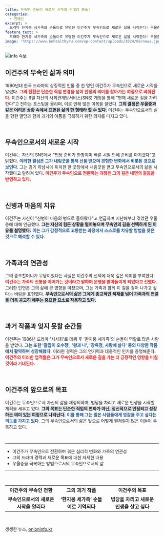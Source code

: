 ```yaml
---
title: 무속인 순돌이 새로운 시작에 기대감 증폭!
categories:
  - 연예인
excerpt: >
  드라마 한지붕 세가족의 순돌이로 유명한 이건주가 무속인으로 새로운 삶을 시작한다! 우울증을 극복하고 법당 준비 중인 그의 소식은 많은 이들의 관심을 끌고 있다.
feature_text: >
  드라마 한지붕 세가족의 순돌이로 유명한 이건주가 무속인으로 새로운 삶을 시작한다! 우울증을 극복하고 법당 준비 중인 그의 소식은 많은 이들의 관심을 끌고 있다.
image: 'https://www.behealthy4u.com/wp-content/uploads/2024/06/news.jpg'
---
```


<p><img src="https://www.behealthy4u.com/wp-content/uploads/2024/06/news.jpg" alt="info 속보" /></p>

<h2 data-ke-size="size26">이건주의 무속인 삶과 의미</h2>

<p data-ke-size="size16">1990년대 한국 드라마의 상징적인 인물 중 한 명인 이건주가 무속인으로 새로운 시작을 알렸다. <b><span style="color: #ee2323;">그의 전환은 단순한 직업 변경을 넘어 인생의 의미를 찾아가는 여정으로 비춰진다.</span></b> 이건주는 6일 자신의 사회관계망서비스(SNS) 계정을 통해 "현재 새로운 길을 가려 한다"고 전하는 포스팅을 올리며, 이로 인해 많은 이목을 끌었다. <b><span style="background-color: #21538527;">그의 결정은 우울증과 같은 어려운 상황 속에서 표현된 삶의 한 형태라 할 수 있다.</span></b> 이건주는 무속인으로서의 삶을 향한 열망과 함께 과거의 아픔을 극복하기 위한 의지를 다지고 있다.</p>

<p data-ke-size="size16">&nbsp;</p>

<h2 data-ke-size="size26">무속인으로서의 새로운 시작</h2>

<p data-ke-size="size16">이건주는 자신의 SNS에서 "법당 준비가 한창이며 빠른 시일 안에 준비를 마치겠다"고 밝혔다. <b><span style="color: #1a5490;">이러한 결심은 그가 내림굿을 통해 신을 받으며 경험한 변화에서 비롯된 것으로 보인다.</span></b> 그는 경기 하남시에 위치한 한 굿당에서 내림굿을 받고 무속인으로서의 삶을 시작했다고 알려져 있다. <b><span style="color: #ee2323;">이건주가 무속인으로 전환하는 과정은 그의 깊은 내면의 갈등을 반영하고 있다.</span></b></p>

<p data-ke-size="size16">&nbsp;</p>

<h2 data-ke-size="size26">신병과 마음의 치유</h2>

<p data-ke-size="size16">이건주는 자신이 "신병이 마음의 병으로 돌아왔다"고 언급하며 지난해부터 겪었던 우울증에 대해 언급했다. <b><span style="background-color: #21538527;">그는 자신의 힘든 상황을 털어놓으며 무속인의 길을 선택하게 된 이유를 설명했다.</span></b> <b><span style="color: #1a5490;">이는 그가 감정적으로 고통받는 과정에서 스스로를 치유할 방법을 찾은 것으로 해석할 수 있다.</span></b></p>

<p data-ke-size="size16">&nbsp;</p>

<h2 data-ke-size="size26">가족과의 연관성</h2>

<p data-ke-size="size16">그의 증조할머니가 무당이었다는 사실은 이건주의 선택에 더욱 깊은 의미를 부여한다. <b><span style="color: #ee2323;">이건주는 가족의 전통을 이어가는 것이라고 말하며 운명을 받아들이게 되었다고 전했다.</span></b> 그러한 인연은 그의 삶에 큰 영향을 미쳤으며, 그는 가족과 함께 이 길을 걸어 나가고 싶다는 바람을 표현했다. <b><span style="background-color: #21538527;">무속인으로서의 삶은 그에게 종교적인 색채를 넘어 가족과의 연결을 더욱 공고히 해주는 중요한 요소로 작용하고 있다.</span></b></p>

<p data-ke-size="size16">&nbsp;</p>

<h2 data-ke-size="size26">과거 작품과 잊지 못할 순간들</h2>

<p data-ke-size="size16">이건주는 1986년 드라마 '시사회'로 데뷔 후 '한지붕 세가족'의 순돌이 역할로 많은 사랑을 받았다. <b><span style="color: #1a5490;">그는 또한 '칼잡이 오수정', '왕과 나', '장옥정, 사랑에 살다' 등의 다양한 작품에서 활약하며 성장해왔다.</span></b> 이러한 경력은 그의 연기력과 대중적인 인기를 증명해준다. <b><span style="color: #ee2323;">이건주의 이러한 업적들은 그가 무속인으로서 새로운 길을 가는 데 긍정적인 영향을 미칠 것이라 기대된다.</span></b></p>

<p data-ke-size="size16">&nbsp;</p>

<h2 data-ke-size="size26">이건주의 앞으로의 목표</h2>

<p data-ke-size="size16">이건주는 무속인으로서 자신의 삶을 재정의하며, 법당을 차리고 새로운 인생을 시작할 계획을 세우고 있다. <b><span style="background-color: #21538527;">그의 목표는 단순한 직업의 변화가 아닌, 정신적으로 안정되고 성장하는 의미 있는 여정으로 나타난다.</span></b> <b><span style="color: #1a5490;">이를 통해 그는 많은 사람들에게 영감을 주고 싶다는 의도를 가지고 있다.</span></b> 그의 무속인으로서의 삶은 앞으로 어떻게 펼쳐질지 많은 이들이 주목하고 있다.</p>

<p data-ke-size="size16">&nbsp;</p>

<hr />

<ul>
<li>이건주가 무속인으로 전환하며 겪은 심리적 변화와 가족의 연관성</li>
<li>그의 드라마 경력과 새로운 목표에 대한 자세한 내용</li>
<li>우울증을 극복하는 방법으로서의 무속인으로서의 삶</li>
</ul>

<hr />

<p data-ke-size="size16">&nbsp;</p>

<table style="width: 100%;">
<tr>
<td style="text-align: center; height: 17px;"><b>이건주의 무속인 전환</b></td>
<td style="text-align: center; height: 17px;"><b>그의 과거 작품</b></td>
<td style="text-align: center; height: 17px;"><b>이건주의 목표</b></td>
</tr>
<tr>
<td style="text-align: center; height: 17px;"><b>무속인으로서의 새로운 시작을 알리다</b></td>
<td style="text-align: center; height: 17px;"><b>‘한지붕 세가족’ 순돌이로 기억되다</b></td>
<td style="text-align: center; height: 17px;"><b>법당을 차리고 새로운 인생을 살고 싶다</b></td>
</tr>
</table>

<p data-ke-size="size16">&nbsp;</p>
생생한 뉴스, <a href="https://onioninfo.kr" rel="dofollow">onioninfo.kr</a>


